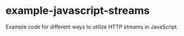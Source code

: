 # example-javascript-streams
Example code for different ways to utilize HTTP streams in JavaScript.
